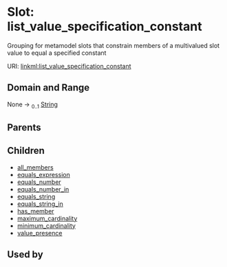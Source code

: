 
# Slot: list_value_specification_constant


Grouping for metamodel slots that constrain members of a multivalued slot value to equal a specified constant

URI: [linkml:list_value_specification_constant](https://w3id.org/linkml/list_value_specification_constant)


## Domain and Range

None &#8594;  <sub>0..1</sub> [String](types/String.md)

## Parents


## Children

 *  [all_members](all_members.md)
 *  [equals_expression](equals_expression.md)
 *  [equals_number](equals_number.md)
 *  [equals_number_in](equals_number_in.md)
 *  [equals_string](equals_string.md)
 *  [equals_string_in](equals_string_in.md)
 *  [has_member](has_member.md)
 *  [maximum_cardinality](maximum_cardinality.md)
 *  [minimum_cardinality](minimum_cardinality.md)
 *  [value_presence](value_presence.md)

## Used by

